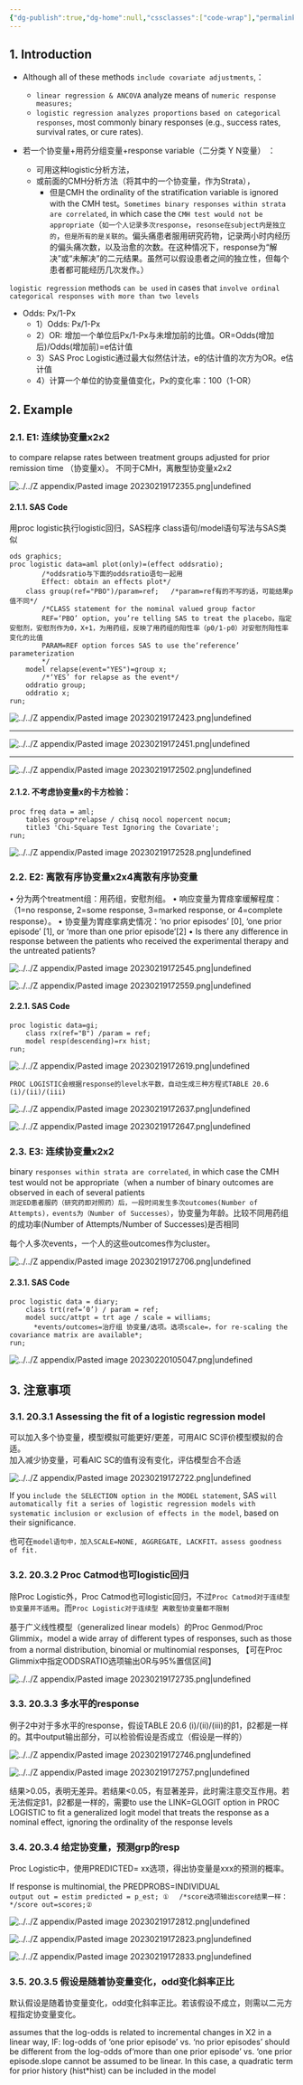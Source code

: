 ```yaml
---
{"dg-publish":true,"dg-home":null,"cssclasses":["code-wrap"],"permalink":"/03 STAT/书中的统计知识/第20章 Logistic Regression/","dgPassFrontmatter":true}
---
```



## 1. Introduction

- Although all of these methods `include covariate adjustments`,： 
	- `linear regression & ANCOVA` analyze means of `numeric response measures;`  
	- `logistic regression analyzes proportions` `based on categorical responses`, most commonly binary responses (e.g., success rates, survival rates, or cure rates).  

- 若一个协变量+用药分组变量+response variable（二分类 Y N变量） ：
	- 可用这种logistic分析方法，
	- 或前面的CMH分析方法（将其中的一个协变量，作为Strata），
		- 但是CMH the ordinality of the stratification variable is ignored with the CMH test。`Sometimes binary responses within strata are correlated`, in which case the `CMH test would not be appropriate`（`如一个人记录多次response`，`resonse在subject内是独立的`，`但是所有的是关联的`。偏头痛患者服用研究药物，记录两小时内经历的偏头痛次数，以及治愈的次数。在这种情况下，response为“解决”或“未解决”的二元结果。虽然可以假设患者之间的独立性，但每个患者都可能经历几次发作。）

`logistic regression` methods `can be used` in cases that `involve ordinal categorical responses with more than two levels`

- Odds: Px/1-Px
	- 1）Odds: Px/1-Px
	- 2）OR: 增加一个单位后Px/1-Px与未增加前的比值。OR=Odds(增加后)/Odds(增加前)=e估计值
	- 3）SAS Proc Logistic通过最大似然估计法，e的估计值的次方为OR。e估计值
	- 4）计算一个单位的协变量值变化，Px的变化率：100（1-OR）

## 2. Example

### 2.1. E1: 连续协变量x2x2 

to compare relapse rates between treatment groups adjusted for prior
remission time （协变量x）。 不同于CMH，离散型协变量x2x2

![../../Z appendix/Pasted image 20230219172355.png|undefined](/img/user/Z%20appendix/Pasted%20image%2020230219172355.png)

#### 2.1.1. SAS Code

用proc logistic执行logistic回归，SAS程序 class语句/model语句写法与SAS类似

```sas
ods graphics;
proc logistic data=aml plot(only)=(effect oddsratio);  
		/*oddsratio与下面的oddsratio语句一起用
		Effect: obtain an effects plot*/
    class group(ref="PBO")/param=ref;   /*param=ref有的不写的话，可能结果p值不同*/
		/*CLASS statement for the nominal valued group factor
		REF=‘PBO’ option, you’re telling SAS to treat the placebo，指定安慰剂，安慰剂作为0，X+1，为用药组，反映了用药组的阳性率（p0/1-p0）对安慰剂阳性率变化的比值
		PARAM=REF option forces SAS to use the‘reference’ parameterization
		*/
    model relapse(event="YES")=group x;
		/*‘YES’ for relapse as the event*/
    oddratio group;
    oddratio x;
run;
```

![../../Z appendix/Pasted image 20230219172423.png|undefined](/img/user/Z%20appendix/Pasted%20image%2020230219172423.png)  

---

![../../Z appendix/Pasted image 20230219172451.png|undefined](/img/user/Z%20appendix/Pasted%20image%2020230219172451.png)  

---

![../../Z appendix/Pasted image 20230219172502.png|undefined](/img/user/Z%20appendix/Pasted%20image%2020230219172502.png)


#### 2.1.2. 不考虑协变量x的卡方检验：

```sas
proc freq data = aml; 
	tables group*relapse / chisq nocol nopercent nocum;
	title3 'Chi-Square Test Ignoring the Covariate';
run;
```

![../../Z appendix/Pasted image 20230219172528.png|undefined](/img/user/Z%20appendix/Pasted%20image%2020230219172528.png)

### 2.2. E2: 离散有序协变量x2x4离散有序协变量

• 分为两个treatment组：用药组，安慰剂组。
• 响应变量为胃痉挛缓解程度：（1=no response, 2=some response, 3=marked response, or 4=complete response）。
• 协变量为胃痉挛病史情况：‘no prior episodes’ [0], ‘one prior episode’ [1], or ‘more than one prior episode’[2]
• Is there any difference in response between the patients who received the experimental therapy and the untreated patients?

![../../Z appendix/Pasted image 20230219172545.png|undefined](/img/user/Z%20appendix/Pasted%20image%2020230219172545.png)  

![../../Z appendix/Pasted image 20230219172559.png|undefined](/img/user/Z%20appendix/Pasted%20image%2020230219172559.png)  

#### 2.2.1. SAS Code

```sas
proc logistic data=gi;
    class rx(ref="B") /param = ref;
    model resp(descending)=rx hist;
run;
```

![../../Z appendix/Pasted image 20230219172619.png|undefined](/img/user/Z%20appendix/Pasted%20image%2020230219172619.png)

`PROC LOGISTIC会根据response的level水平数，自动生成三种方程式TABLE 20.6 (i)/(ii)/(iii)`

![../../Z appendix/Pasted image 20230219172637.png|undefined](/img/user/Z%20appendix/Pasted%20image%2020230219172637.png)  

![../../Z appendix/Pasted image 20230219172647.png|undefined](/img/user/Z%20appendix/Pasted%20image%2020230219172647.png)  

### 2.3. E3: 连续协变量x2x2

binary `responses within strata are correlated`, in which case the CMH
test would not be appropriate（when a number of binary outcomes are observed in each of several patients  
`测定ED患者服药（研究药即对照药）后，一段时间发生多次outcomes(Number of Attempts)，events为（Number of Successes）`，协变量为年龄。比较不同用药组的成功率(Number of Attempts/Number of Successes)是否相同  

每个人多次events，一个人的这些outcomes作为cluster。

![../../Z appendix/Pasted image 20230219172706.png|undefined](/img/user/Z%20appendix/Pasted%20image%2020230219172706.png)

#### 2.3.1. SAS Code

```sas
proc logistic data = diary;  
	class trt(ref=’0’) / param = ref;  
	model succ/attpt = trt age / scale = williams;
      *events/outcomes=治疗组 协变量/选项。选项scale=，for re-scaling the covariance matrix are available*;
run;
```

![../../Z appendix/Pasted image 20230220105047.png|undefined](/img/user/Z%20appendix/Pasted%20image%2020230220105047.png)

## 3. 注意事项

### 3.1. 20.3.1 Assessing the fit of a logistic regression model 

可以加入多个协变量，模型模拟可能更好/更差，可用AIC SC评价模型模拟的合适。  
加入减少协变量，可看AIC SC的值有没有变化，评估模型合不合适

![../../Z appendix/Pasted image 20230219172722.png|undefined](/img/user/Z%20appendix/Pasted%20image%2020230219172722.png)

If you `include the SELECTION option in the MODEL statement`, SAS `will automatically fit a series of logistic regression models with systematic inclusion or exclusion of effects in the model`, based on their significance.  

也可在`model语句中，加入SCALE=NONE, AGGREGATE, LACKFIT。assess goodness of fit.`

### 3.2. 20.3.2 Proc Catmod也可logistic回归

除Proc Logistic外，Proc Catmod也可logistic回归，不过`Proc Catmod对于连续型协变量并不适用`。而`Proc Logistic对于连续型 离散型协变量都不限制  `  

基于广义线性模型（generalized linear models）的Proc Genmod/Proc Glimmix，model a wide array of different types of responses, such as those from a normal distribution, binomial or multinomial responses, 【可在Proc Glimmix中指定ODDSRATIO选项输出OR与95%置信区间】

![../../Z appendix/Pasted image 20230219172735.png|undefined](/img/user/Z%20appendix/Pasted%20image%2020230219172735.png)

### 3.3. 20.3.3 多水平的response

例子2中对于多水平的response，假设TABLE 20.6 (i)/(ii)/(iii)的β1，β2都是一样的。其中output输出部分，可以检验假设是否成立（假设是一样的）

![../../Z appendix/Pasted image 20230219172746.png|undefined](/img/user/Z%20appendix/Pasted%20image%2020230219172746.png)


![../../Z appendix/Pasted image 20230219172757.png|undefined](/img/user/Z%20appendix/Pasted%20image%2020230219172757.png)

结果>0.05，表明无差异。若结果<0.05，有显著差异，此时需注意交互作用。若无法假定β1，β2都是一样的，需要to use the LINK=GLOGIT option in PROC LOGISTIC to fit a  generalized logit model that treats the response as a nominal effect, ignoring the ordinality of the response levels

### 3.4. 20.3.4 给定协变量，预测grp的resp

Proc Logistic中，使用PREDICTED= xx选项，得出协变量是xxx的预测的概率。  

If response is multinomial, the PREDPROBS=INDIVIDUAL  
`output out = estim predicted = p_est; ①  `
`/*score选项输出score结果一样：*/score out=scores;② ` 


![../../Z appendix/Pasted image 20230219172812.png|undefined](/img/user/Z%20appendix/Pasted%20image%2020230219172812.png)  

![../../Z appendix/Pasted image 20230219172823.png|undefined](/img/user/Z%20appendix/Pasted%20image%2020230219172823.png)

![../../Z appendix/Pasted image 20230219172833.png|undefined](/img/user/Z%20appendix/Pasted%20image%2020230219172833.png)  

### 3.5. 20.3.5 假设是随着协变量变化，odd变化斜率正比

默认假设是随着协变量变化，odd变化斜率正比。若该假设不成立，则需以二元方程指定协变量变化。  

assumes that the log-odds is related to incremental changes in X2 in a linear way, 
IF: log-odds of ‘one prior episode’ vs. ‘no prior episodes’ should be different from the log-odds of‘more than one prior episode’ vs. ‘one prior episode.slope cannot be assumed to be linear. In this case, a quadratic term for prior history (hist\*hist) can be included in the model

